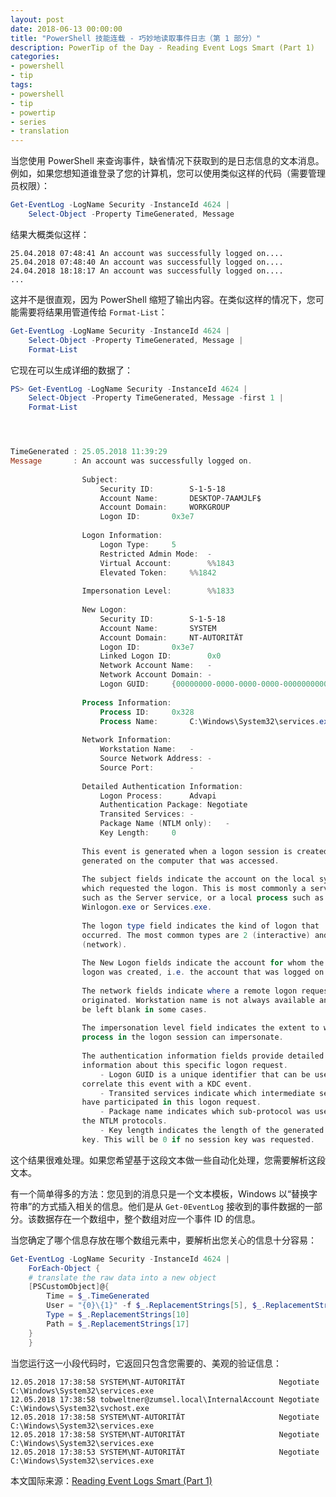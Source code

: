 ```yaml
---
layout: post
date: 2018-06-13 00:00:00
title: "PowerShell 技能连载 - 巧妙地读取事件日志（第 1 部分）"
description: PowerTip of the Day - Reading Event Logs Smart (Part 1)
categories:
- powershell
- tip
tags:
- powershell
- tip
- powertip
- series
- translation
---
```

当您使用 PowerShell 来查询事件，缺省情况下获取到的是日志信息的文本消息。例如，如果您想知道谁登录了您的计算机，您可以使用类似这样的代码（需要管理员权限）：

```powershell
Get-EventLog -LogName Security -InstanceId 4624 |
    Select-Object -Property TimeGenerated, Message
```

结果大概类似这样：

    25.04.2018 07:48:41 An account was successfully logged on....                                     
    25.04.2018 07:48:40 An account was successfully logged on....                                     
    24.04.2018 18:18:17 An account was successfully logged on.... 
    ...

这并不是很直观，因为 PowerShell 缩短了输出内容。在类似这样的情况下，您可能需要将结果用管道传给 `Format-List`：

```powershell
Get-EventLog -LogName Security -InstanceId 4624 |
    Select-Object -Property TimeGenerated, Message |
    Format-List
```

它现在可以生成详细的数据了：

```powershell
PS> Get-EventLog -LogName Security -InstanceId 4624 |
    Select-Object -Property TimeGenerated, Message -first 1 |
    Format-List




TimeGenerated : 25.05.2018 11:39:29
Message       : An account was successfully logged on.
                
                Subject:
                    Security ID:		S-1-5-18
                    Account Name:		DESKTOP-7AAMJLF$
                    Account Domain:		WORKGROUP
                    Logon ID:		0x3e7
                
                Logon Information:
                    Logon Type:		5
                    Restricted Admin Mode:	-
                    Virtual Account:		%%1843
                    Elevated Token:		%%1842
                
                Impersonation Level:		%%1833
                
                New Logon:
                    Security ID:		S-1-5-18
                    Account Name:		SYSTEM
                    Account Domain:		NT-AUTORITÄT
                    Logon ID:		0x3e7
                    Linked Logon ID:		0x0
                    Network Account Name:	-
                    Network Account Domain:	-
                    Logon GUID:		{00000000-0000-0000-0000-000000000000}
                
                Process Information:
                    Process ID:		0x328
                    Process Name:		C:\Windows\System32\services.exe
                
                Network Information:
                    Workstation Name:	-
                    Source Network Address:	-
                    Source Port:		-
                
                Detailed Authentication Information:
                    Logon Process:		Advapi  
                    Authentication Package:	Negotiate
                    Transited Services:	-
                    Package Name (NTLM only):	-
                    Key Length:		0
                
                This event is generated when a logon session is created. It is 
                generated on the computer that was accessed.
                
                The subject fields indicate the account on the local system 
                which requested the logon. This is most commonly a service 
                such as the Server service, or a local process such as 
                Winlogon.exe or Services.exe.
                
                The logon type field indicates the kind of logon that 
                occurred. The most common types are 2 (interactive) and 3 
                (network).
                
                The New Logon fields indicate the account for whom the new 
                logon was created, i.e. the account that was logged on.
                
                The network fields indicate where a remote logon request 
                originated. Workstation name is not always available and may 
                be left blank in some cases.
                
                The impersonation level field indicates the extent to which a 
                process in the logon session can impersonate.
                
                The authentication information fields provide detailed 
                information about this specific logon request.
                    - Logon GUID is a unique identifier that can be used to 
                correlate this event with a KDC event.
                    - Transited services indicate which intermediate services 
                have participated in this logon request.
                    - Package name indicates which sub-protocol was used among 
                the NTLM protocols.
                    - Key length indicates the length of the generated session 
                key. This will be 0 if no session key was requested.
```

这个结果很难处理。如果您希望基于这段文本做一些自动化处理，您需要解析这段文本。

有一个简单得多的方法：您见到的消息只是一个文本模板，Windows 以“替换字符串”的方式插入相关的信息。他们是从 `Get-0EventLog` 接收到的事件数据的一部分。该数据存在一个数组中，整个数组对应一个事件 ID 的信息。

当您确定了哪个信息存放在哪个数组元素中，要解析出您关心的信息十分容易：

```powershell
Get-EventLog -LogName Security -InstanceId 4624 |
    ForEach-Object {
    # translate the raw data into a new object
    [PSCustomObject]@{
        Time = $_.TimeGenerated
        User = "{0}\{1}" -f $_.ReplacementStrings[5], $_.ReplacementStrings[6]
        Type = $_.ReplacementStrings[10]
        Path = $_.ReplacementStrings[17]
    }
    }
```

当您运行这一小段代码时，它返回只包含您需要的、美观的验证信息：

    12.05.2018 17:38:58 SYSTEM\NT-AUTORITÄT                     Negotiate C:\Windows\System32\services.exe
    12.05.2018 17:38:58 tobweltner@zumsel.local\InternalAccount Negotiate C:\Windows\System32\svchost.exe 
    12.05.2018 17:38:58 SYSTEM\NT-AUTORITÄT                     Negotiate C:\Windows\System32\services.exe
    12.05.2018 17:38:58 SYSTEM\NT-AUTORITÄT                     Negotiate C:\Windows\System32\services.exe
    12.05.2018 17:38:53 SYSTEM\NT-AUTORITÄT                     Negotiate C:\Windows\System32\services.exe


<!--more-->
本文国际来源：[Reading Event Logs Smart (Part 1)](http://community.idera.com/powershell/powertips/b/tips/posts/reading-event-logs-smart-part-1)

